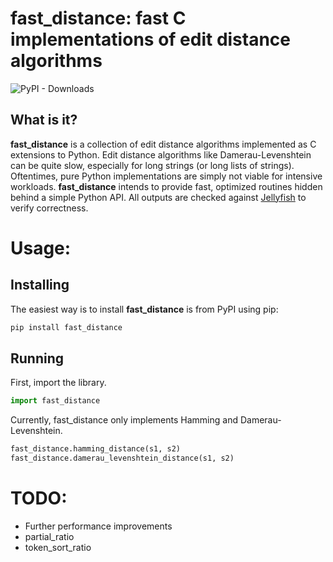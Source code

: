 # fast_distance: fast C implementations of edit distance algorithms
![PyPI - Downloads](https://img.shields.io/pypi/dm/fast_distance)

## What is it?

**fast_distance** is a collection of edit distance algorithms implemented as C extensions to Python.
Edit distance algorithms like Damerau-Levenshtein can be quite slow, especially for long strings (or
long lists of strings). Oftentimes, pure Python implementations are simply not viable for intensive
workloads. **fast_distance** intends to provide fast, optimized routines hidden behind a simple
Python API. All outputs are checked against [Jellyfish](https://github.com/jamesturk/jellyfish) to
verify correctness.

# Usage:

## Installing

The easiest way is to install **fast_distance** is from PyPI using pip:

```sh
pip install fast_distance
```

## Running

First, import the library.

```python
import fast_distance
```

Currently, fast_distance only implements Hamming and Damerau-Levenshtein.

```python
fast_distance.hamming_distance(s1, s2)
fast_distance.damerau_levenshtein_distance(s1, s2)
```

# TODO:

* Further performance improvements
* partial_ratio
* token_sort_ratio